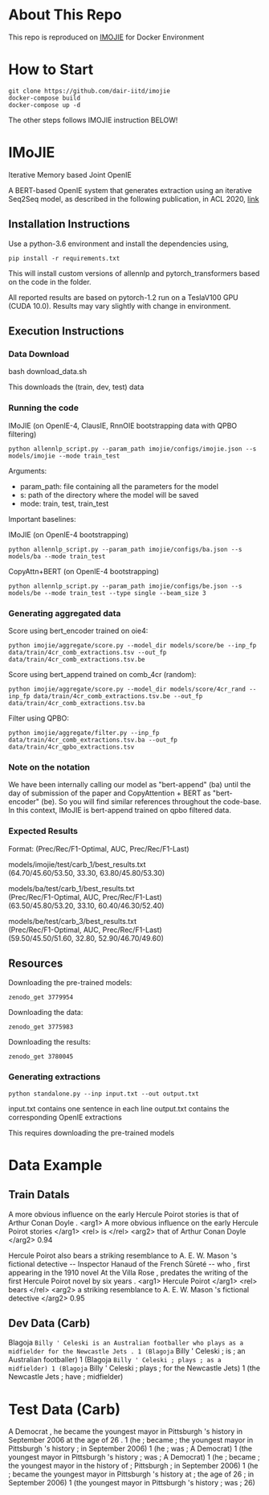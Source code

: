 # About This Repo
This repo is reproduced on [IMOJIE](https://github.com/dair-iitd/imojie) for Docker Environment

# How to Start
```
git clone https://github.com/dair-iitd/imojie
docker-compose build
docker-compose up -d
```

The other steps follows IMOJIE instruction BELOW!

# IMoJIE

Iterative Memory based Joint OpenIE

A BERT-based OpenIE system that generates extraction using an iterative Seq2Seq model, as described in the following publication, in ACL 2020, [link](https://arxiv.org/abs/2005.08178)

## Installation Instructions
Use a python-3.6 environment and install the dependencies using,
```
pip install -r requirements.txt
```
This will install custom versions of allennlp and pytorch_transformers based on the code in the folder.

All reported results are based on pytorch-1.2 run on a TeslaV100 GPU (CUDA 10.0). Results may vary slightly with change in environment.

## Execution Instructions
### Data Download
bash download_data.sh 

This downloads the (train, dev, test) data

### Running the code
IMoJIE (on OpenIE-4, ClausIE, RnnOIE bootstrapping data with QPBO filtering)
```
python allennlp_script.py --param_path imojie/configs/imojie.json --s models/imojie --mode train_test 
```

Arguments:
- param_path: file containing all the parameters for the model
- s:  path of the directory where the model will be saved
- mode: train, test, train_test

Important baselines:

IMoJIE (on OpenIE-4 bootstrapping)
```
python allennlp_script.py --param_path imojie/configs/ba.json --s models/ba --mode train_test 
```

CopyAttn+BERT (on OpenIE-4 bootstrapping)
```
python allennlp_script.py --param_path imojie/configs/be.json --s models/be --mode train_test --type single --beam_size 3
```

### Generating aggregated data

Score using bert_encoder trained on oie4: 
```
python imojie/aggregate/score.py --model_dir models/score/be --inp_fp data/train/4cr_comb_extractions.tsv --out_fp data/train/4cr_comb_extractions.tsv.be 
```

Score using bert_append trained on comb_4cr (random): 
```            
python imojie/aggregate/score.py --model_dir models/score/4cr_rand --inp_fp data/train/4cr_comb_extractions.tsv.be --out_fp data/train/4cr_comb_extractions.tsv.ba
```

Filter using QPBO:
```
python imojie/aggregate/filter.py --inp_fp data/train/4cr_comb_extractions.tsv.ba --out_fp data/train/4cr_qpbo_extractions.tsv
```

### Note on the notation
We have been internally calling our model as "bert-append" (ba) until the day of submission of the paper and CopyAttention + BERT as "bert-encoder" (be). So you will find similar references throughout the code-base. In this context, IMoJIE is bert-append trained on qpbo filtered data.

### Expected Results
Format: (Prec/Rec/F1-Optimal, AUC, Prec/Rec/F1-Last)

models/imojie/test/carb_1/best_results.txt \
(64.70/45.60/53.50, 33.30, 63.80/45.80/53.30)

models/ba/test/carb_1/best_results.txt \
(Prec/Rec/F1-Optimal, AUC, Prec/Rec/F1-Last) \
(63.50/45.80/53.20, 33.10, 60.40/46.30/52.40)

models/be/test/carb_3/best_results.txt \
(Prec/Rec/F1-Optimal, AUC, Prec/Rec/F1-Last) \
(59.50/45.50/51.60, 32.80, 52.90/46.70/49.60)

## Resources

Downloading the pre-trained models:
```
zenodo_get 3779954
```

Downloading the data:
```
zenodo_get 3775983
```

Downloading the results:
```
zenodo_get 3780045
```

### Generating extractions
```
python standalone.py --inp input.txt --out output.txt
```
input.txt contains one sentence in each line 
output.txt contains the corresponding OpenIE extractions

This requires downloading the pre-trained models

# Data Example
## Train Datals
A more obvious influence on the early Hercule Poirot stories is that of Arthur Conan Doyle .	&lt;arg1> A more obvious influence on the early Hercule Poirot stories &lt;/arg1> &lt;rel>  is &lt;/rel> &lt;arg2>  that of Arthur Conan Doyle &lt;/arg2>	0.94

Hercule Poirot also bears a striking resemblance to A. E. W. Mason 's fictional detective -- Inspector Hanaud of the French Sûreté -- who , first appearing in the 1910 novel At the Villa Rose , predates the writing of the first Hercule Poirot novel by six years .	&lt;arg1> Hercule Poirot &lt;/arg1> &lt;rel>  bears &lt;/rel> &lt;arg2>  a striking resemblance to A. E. W. Mason 's fictional detective &lt;/arg2>	0.95




## Dev Data (Carb)
Blagoja ` Billy ' Celeski is an Australian footballer who plays as a midfielder for the Newcastle Jets .
1 (Blagoja ` Billy ' Celeski ; is ; an Australian footballer)
1 (Blagoja ` Billy ' Celeski ; plays ; as a midfielder)
1 (Blagoja ` Billy ' Celeski ; plays ; for the Newcastle Jets)
1 (the Newcastle Jets ; have ; midfielder)

# Test Data (Carb)
A Democrat , he became the youngest mayor in Pittsburgh 's history in September 2006 at the age of 26 .
1 (he ; became ; the youngest mayor in  Pittsburgh 's history ; in September 2006)
1 (he ; was ; A Democrat)
1 (the youngest mayor in Pittsburgh 's history ; was ; A Democrat)
1 (he ; became ; the youngest mayor in the history of ; Pittsburgh ; in September 2006)
1 (he ; became the youngest mayor in Pittsburgh 's history at ; the age of 26 ; in September 2006)
1 (the youngest mayor in Pittsburgh 's history ; was ; 26)

